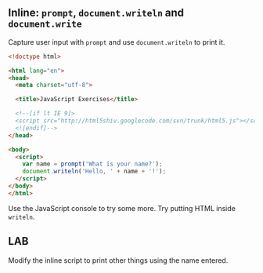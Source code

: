 ## Inline: `prompt`, `document.writeln` and `document.write`

Capture user input with `prompt` and use `document.writeln` to print it.

```html
<!doctype html>

<html lang="en">
<head>
  <meta charset="utf-8">

  <title>JavaScript Exercises</title>

  <!--[if lt IE 9]>
  <script src="http://html5shiv.googlecode.com/svn/trunk/html5.js"></script>
  <![endif]-->
</head>

<body>
  <script>
    var name = prompt('What is your name?');
    document.writeln('Hello, ' + name + '!');
  </script>
</body>
</html>
```

Use the JavaScript console to try some more. Try putting HTML inside `writeln`.

## LAB

Modify the inline script to print other things using the name entered.

